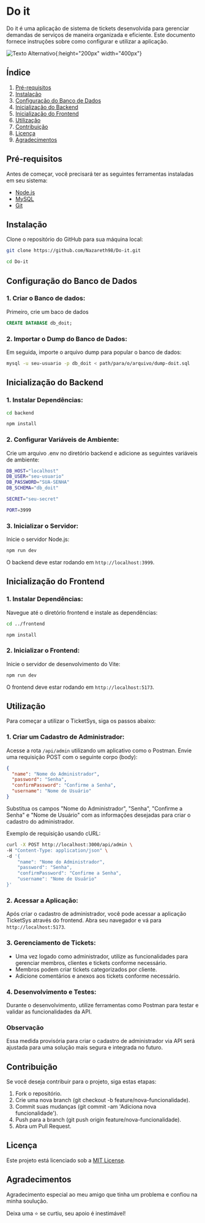 # Do it

Do it é uma aplicação de sistema de tickets desenvolvida para gerenciar demandas de serviços de maneira organizada e eficiente. Este documento fornece instruções sobre como configurar e utilizar a aplicação.

![Texto Alternativo](imagens/image&nbsp;1.png){:height="200px" width="400px"}




## Índice

1. [Pré-requisitos](#pré-requisitos)
2. [Instalação](#instalação)
3. [Configuração do Banco de Dados](#configuração-do-banco-de-dados)
4. [Inicialização do Backend](#inicialização-do-backend)
5. [Inicialização do Frontend](#inicialização-do-frontend)
6. [Utilização](#utilização)
7. [Contribuição](#contribuição)
8. [Licença](#licença)
9. [Agradecimentos](#agradecimentos)

## Pré-requisitos

Antes de começar, você precisará ter as seguintes ferramentas instaladas em seu sistema:

- [Node.js](https://nodejs.org/en/download/)
- [MySQL](https://dev.mysql.com/downloads/)
- [Git](https://git-scm.com/)

## Instalação

Clone o repositório do GitHub para sua máquina local:

```bash
git clone https://github.com/Nazareth98/Do-it.git

cd Do-it
```

## Configuração do Banco de Dados

### 1. Criar o Banco de dados:

Primeiro, crie um baco de dados

```sql
CREATE DATABASE db_doit;
```

### 2. Importar o Dump do Banco de Dados:

Em seguida, importe o arquivo dump para popular o banco de dados:

```bash
mysql -u seu-usuario -p db_doit < path/para/o/arquivo/dump-doit.sql
```

## Inicialização do Backend

### 1. Instalar Dependências:

```bash
cd backend

npm install
```

### 2. Configurar Variáveis de Ambiente:

Crie um arquivo .env no diretório backend e adicione as seguintes variáveis de ambiente:

```bash
DB_HOST="localhost"
DB_USER="seu-usuario"
DB_PASSWORD="SUA-SENHA"
DB_SCHEMA="db_doit"

SECRET="seu-secret"

PORT=3999
```

### 3. Inicializar o Servidor:

Inicie o servidor Node.js:

```bash
npm run dev
```

O backend deve estar rodando em `http://localhost:3999`.

## Inicialização do Frontend

### 1. Instalar Dependências:

Navegue até o diretório frontend e instale as dependências:

```bash
cd ../frontend

npm install
```

### 2. Inicializar o Frontend:

Inicie o servidor de desenvolvimento do Vite:

```bash
npm run dev
```

O frontend deve estar rodando em `http://localhost:5173`.

## Utilização

Para começar a utilizar o TicketSys, siga os passos abaixo:

### 1. Criar um Cadastro de Administrador:

Acesse a rota `/api/admin` utilizando um aplicativo como o Postman. Envie uma requisição POST com o seguinte corpo (body):

```json
{
  "name": "Nome do Administrador",
  "password": "Senha",
  "confirmPassword": "Confirme a Senha",
  "username": "Nome de Usuário"
}
```

Substitua os campos "Nome do Administrador", "Senha", "Confirme a Senha" e "Nome de Usuário" com as informações desejadas para criar o cadastro do administrador.

Exemplo de requisição usando cURL:

```bash
curl -X POST http://localhost:3000/api/admin \
-H "Content-Type: application/json" \
-d '{
    "name": "Nome do Administrador",
    "password": "Senha",
    "confirmPassword": "Confirme a Senha",
    "username": "Nome de Usuário"
}'
```

### 2. Acessar a Aplicação:

Após criar o cadastro de administrador, você pode acessar a aplicação TicketSys através do frontend. Abra seu navegador e vá para `http://localhost:5173`.

### 3. Gerenciamento de Tickets:

- Uma vez logado como administrador, utilize as funcionalidades para gerenciar membros, clientes e tickets conforme necessário.
- Membros podem criar tickets categorizados por cliente.
- Adicione comentários e anexos aos tickets conforme necessário.

### 4. Desenvolvimento e Testes:

Durante o desenvolvimento, utilize ferramentas como Postman para testar e validar as funcionalidades da API.

### Observação

Essa medida provisória para criar o cadastro de administrador via API será ajustada para uma solução mais segura e integrada no futuro.

## Contribuição

Se você deseja contribuir para o projeto, siga estas etapas:

1. Fork o repositório.
2. Crie uma nova branch (git checkout -b feature/nova-funcionalidade).
3. Commit suas mudanças (git commit -am 'Adiciona nova funcionalidade').
4. Push para a branch (git push origin feature/nova-funcionalidade).
5. Abra um Pull Request.

## Licença

Este projeto está licenciado sob a [MIT License](LICENSE).

## Agradecimentos

Agradecimento especial ao meu amigo que tinha um problema e confiou na minha soulução.

Deixa uma ⭐ se curtiu, seu apoio é inestimável!
